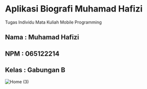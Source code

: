# Aplikasi Biografi Muhamad Hafizi

Tugas Individu Mata Kuliah Mobile Programming
## Nama : Muhamad Hafizi 
## NPM : 065122214
## Kelas : Gabungan B

![Home (3)](https://github.com/user-attachments/assets/cd58202d-f3cf-4d3c-8fc7-c9760c84866c)
